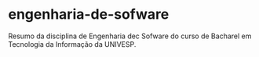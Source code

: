 # engenharia-de-sofware
Resumo da disciplina de Engenharia dec Sofware do curso de Bacharel em Tecnologia da Informação da UNIVESP.
